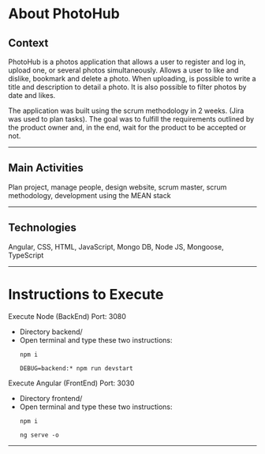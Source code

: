 # About PhotoHub 

## Context
PhotoHub is a photos application that allows a user to register and log in, upload one, or several photos simultaneously. Allows a user to like and dislike, bookmark and delete a photo.
When uploading, is possible to write a title and description to detail a photo.
It is also possible to filter photos by date and likes.

The application was built using the scrum methodology in 2 weeks. (Jira was used to plan tasks).
The goal was to fulfill the requirements outlined by the product owner and, in the end, wait for the product to be accepted or not.

---

## Main Activities
Plan project,  manage people, design website, scrum master, scrum methodology, development using the MEAN stack

---

## Technologies
Angular, CSS, HTML, JavaScript, Mongo DB, Node JS, Mongoose, TypeScript

---

# Instructions to Execute

Execute Node (BackEnd) Port: 3080
- Directory backend/
- Open terminal and type these two instructions:  
     ```code
     npm i
     ```
     ```code
     DEBUG=backend:* npm run devstart
     ```
     

Execute Angular (FrontEnd) Port: 3030
- Directory frontend/
- Open terminal and type these two instructions:  
     ```code
     npm i
     ```
     ```code
     ng serve -o
     ```
      
---  

